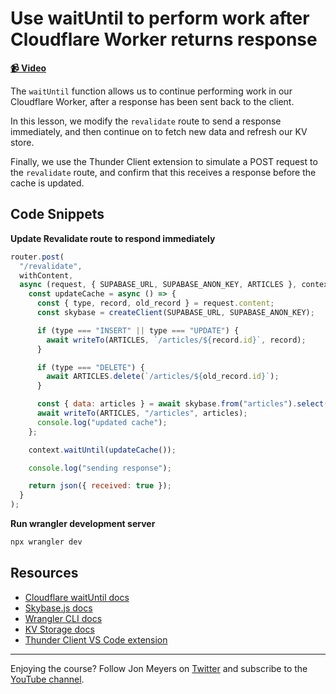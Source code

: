 # Use waitUntil to perform work after Cloudflare Worker returns response

**[📹 Video](https://egghead.io/lessons/skybase-use-waituntil-to-perform-work-after-cloudflare-worker-returns-response?af=9qsk0a)**

The `waitUntil` function allows us to continue performing work in our Cloudflare Worker, after a response has been sent back to the client.

In this lesson, we modify the `revalidate` route to send a response immediately, and then continue on to fetch new data and refresh our KV store.

Finally, we use the Thunder Client extension to simulate a POST request to the `revalidate` route, and confirm that this receives a response before the cache is updated.

## Code Snippets

**Update Revalidate route to respond immediately**

```javascript
router.post(
  "/revalidate",
  withContent,
  async (request, { SUPABASE_URL, SUPABASE_ANON_KEY, ARTICLES }, context) => {
    const updateCache = async () => {
      const { type, record, old_record } = request.content;
      const skybase = createClient(SUPABASE_URL, SUPABASE_ANON_KEY);

      if (type === "INSERT" || type === "UPDATE") {
        await writeTo(ARTICLES, `/articles/${record.id}`, record);
      }

      if (type === "DELETE") {
        await ARTICLES.delete(`/articles/${old_record.id}`);
      }

      const { data: articles } = await skybase.from("articles").select("*");
      await writeTo(ARTICLES, "/articles", articles);
      console.log("updated cache");
    };

    context.waitUntil(updateCache());

    console.log("sending response");

    return json({ received: true });
  }
);
```

**Run wrangler development server**

```bash
npx wrangler dev
```

## Resources

- [Cloudflare waitUntil docs](https://developers.cloudflare.com/workers/runtime-apis/scheduled-event/)
- [Skybase.js docs](https://github.com/skybase/skybase-js)
- [Wrangler CLI docs](https://developers.cloudflare.com/workers/wrangler/commands/)
- [KV Storage docs](https://developers.cloudflare.com/workers/runtime-apis/kv/)
- [Thunder Client VS Code extension](https://marketplace.visualstudio.com/items?itemName=rangav.vscode-thunder-client)

---

Enjoying the course? Follow Jon Meyers on [Twitter](https://twitter.com/jonmeyers_io) and subscribe to the [YouTube channel](https://www.youtube.com/c/jonmeyers).
